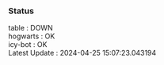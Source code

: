 ### Status


table : DOWN  
hogwarts : OK  
icy-bot : OK  
Latest Update : 2024-04-25 15:07:23.043194
